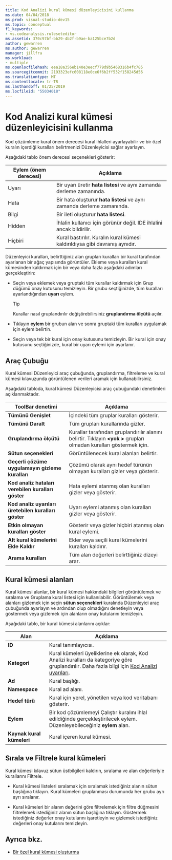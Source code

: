 ```yaml
---
title: Kod Analizi kural kümesi düzenleyicisini kullanma
ms.date: 04/04/2018
ms.prod: visual-studio-dev15
ms.topic: conceptual
f1_keywords:
- vs.codeanalysis.ruleseteditor
ms.assetid: 370c97bf-bb29-4b2f-b9ae-ba125bce7b2d
author: gewarren
ms.author: gewarren
manager: jillfra
ms.workload:
- multiple
ms.openlocfilehash: eea18a356eb140e3eecf779d9b5468316b4fc785
ms.sourcegitcommit: 2193323efc608118e0ce6f6b2ff532f158245d56
ms.translationtype: MT
ms.contentlocale: tr-TR
ms.lasthandoff: 01/25/2019
ms.locfileid: "55034018"
---
```

# <a name="use-the-code-analysis-rule-set-editor"></a>Kod Analizi kural kümesi düzenleyicisini kullanma

Kod çözümleme kural önem derecesi kural ihlalleri ayarlayabilir ve bir özel kuralın içerdiği kuralları belirtmenizi Düzenleyicisi sağlar ayarlayın.

Aşağıdaki tablo önem derecesi seçenekleri gösterir:

|Eylem (önem derecesi)|Açıklama|
|-|-|
|Uyarı|Bir uyarı üretir **hata listesi** ve aynı zamanda derleme zamanında.|
|Hata|Bir hata oluşturur **hata listesi** ve aynı zamanda derleme zamanında.|
|Bilgi|Bir ileti oluşturur **hata listesi**.|
|Hidden|İhlalin kullanıcı için görünür değil. IDE ihlalini ancak bildirilir.|
|Hiçbiri|Kural bastırılır. Kuralın kural kümesi kaldırıldıysa gibi davranış aynıdır.|

Düzenleyici kuralları, belirttiğiniz alan grupları kuralları bir kural tarafından ayarlanan bir ağaç yapısında görüntüler. Ekleme veya kuralları kural kümesinden kaldırmak için bir veya daha fazla aşağıdaki adımları gerçekleştirin:

- Seçin veya eklemek veya gruptaki tüm kurallar kaldırmak için Grup düğümü onay kutusunu temizleyin. Bir grubu seçtiğinizde, tüm kuralları ayarlandığından **uyarı** eylem.

   > [!TIP]
   > Kurallar nasıl gruplandırılır değiştirebilirsiniz **gruplandırma ölçütü** açılır.

- Tıklayın **eylem** bir grubun alan ve sonra gruptaki tüm kuralları uygulamak için eylem belirtin.

- Seçin veya tek bir kural için onay kutusunu temizleyin. Bir kural için onay kutusunu seçtiğinizde, kural bir uyarı eylemi için ayarlanır.

## <a name="toolbar"></a>Araç Çubuğu

Kural kümesi Düzenleyici araç çubuğunda, gruplandırma, filtreleme ve kural kümesi kılavuzunda görüntülenen verileri aramak için kullanabilirsiniz.

Aşağıdaki tabloda, kural kümesi Düzenleyicisi araç çubuğundaki denetimleri açıklanmaktadır.

|ToolBar denetimi|Açıklama|
|---------------------|-----------------|
|**Tümünü Genişlet**|İçindeki tüm gruplar kuralları gösterir.|
|**Tümünü Daralt**|Tüm grupları kurallarında gizler.|
|**Gruplandırma ölçütü**|Kurallar tarafından gruplandırılır alanını belirtir. Tıklayın  **\<yok >** grupları olmadan kuralları göstermek için.|
|**Sütun seçenekleri**|Görüntülenecek kural alanları belirtir.|
|**Geçerli çözüme uygulamayın gizleme kuralları**|Çözümü olarak aynı hedef türünün olmayan kuralları gizler veya gösterir.|
|**Kod analiz hataları verebilen kuralları göster**|Hata eylemi atanmış olan kuralları gizler veya gösterir.|
|**Kod analiz uyarıları üretebilen kuralları göster**|Uyarı eylemi atanmış olan kuralları gizler veya gösterir.|
|**Etkin olmayan kuralları göster**|Gösterir veya gizler hiçbiri atanmış olan kural eylemi.|
|**Alt kural kümelerini Ekle Kaldır**|Ekler veya seçili kural kümelerini kuralları kaldırır.|
|**Arama kuralları**|Tüm alan değerleri belirttiğiniz dizeyi arar.|

## <a name="rule-set-fields"></a>Kural kümesi alanları

Kural kümesi alanlar, bir kural kümesi hakkındaki bilgileri görüntülemek ve sıralama ve Gruplama kural listesi için kullanılabilir. Görüntülemek veya alanları gizlemek için seçin **sütun seçenekleri** kuralında Düzenleyici araç çubuğunda ayarlayın ve ardından olup olmadığını denetleyin veya göstermek veya gizlemek için alanların onay kutularını temizleyin.

Aşağıdaki tablo, bir kural kümesi alanlarını açıklar:

|Alan|Açıklama|
|-----------|-----------------|
|**ID**|Kural tanımlayıcısı.|
|**Kategori**|Kural kümeleri üyeliklerine ek olarak, Kod Analizi kuralları da kategoriye göre gruplandırılır. Daha fazla bilgi için [Kod Analizi uyarıları](../code-quality/code-analysis-for-managed-code-warnings.md).|
|**Ad**|Kural başlığı.|
|**Namespace**|Kural ad alanı.|
|**Hedef türü**|Kural için yerel, yönetilen veya kod veritabanı gösterir.|
|**Eylem**|Bir kod çözümlemeyi Çalıştır kuralını ihlal edildiğinde gerçekleştirilecek eylem. Düzenleyebileceğiniz **eylem** alan.|
|**Kaynak kural kümeleri**|Kural içeren kural kümesi.|

## <a name="sort-and-filter-rule-sets"></a>Sırala ve Filtrele kural kümeleri

Kural kümesi kılavuz sütun üstbilgileri kaldırın, sıralama ve alan değerleriyle kurallarını Filtrele.

- Kural kümesi listeleri sıralamak için sıralamak istediğiniz alanın sütun başlığına tıklayın. Kural kümeleri gruplanması durumunda her grubu ayrı ayrı sıralanır.

- Kural kümeleri bir alanın değerini göre filtrelemek için filtre düğmesini filtrelemek istediğiniz alanın sütun başlığına tıklayın. Göstermek istediğiniz değerler onay kutularını işaretleyin ve gizlemek istediğiniz değerleri onay kutularını temizleyin.

## <a name="see-also"></a>Ayrıca bkz.

- [Bir özel kural kümesi oluşturma](../code-quality/how-to-create-a-custom-rule-set.md)